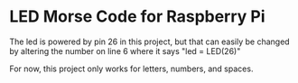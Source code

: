 <h1>LED Morse Code for Raspberry Pi</h1>

The led is powered by pin 26 in this project, but that can easily be changed by altering the number on line 6 where it says "led = LED(26)"

For now, this project only works for letters, numbers, and spaces.
